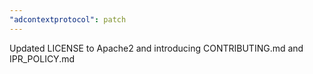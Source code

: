 ```yaml
---
"adcontextprotocol": patch
---
```


Updated LICENSE to Apache2 and introducing CONTRIBUTING.md and IPR_POLICY.md
